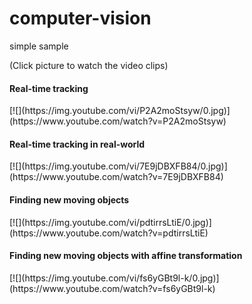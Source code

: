 # computer-vision
simple sample
<html>
<body>
<p> (Click picture to watch the video clips) </p>
<h4>Real-time tracking</h4>
[![](https://img.youtube.com/vi/P2A2moStsyw/0.jpg)](https://www.youtube.com/watch?v=P2A2moStsyw)

<h4>Real-time tracking in real-world</h4>
[![](https://img.youtube.com/vi/7E9jDBXFB84/0.jpg)](https://www.youtube.com/watch?v=7E9jDBXFB84)

<h4>Finding new moving objects</h4>
[![](https://img.youtube.com/vi/pdtirrsLtiE/0.jpg)](https://www.youtube.com/watch?v=pdtirrsLtiE)

<h4>Finding new moving objects with affine transformation</h4>
[![](https://img.youtube.com/vi/fs6yGBt9l-k/0.jpg)](https://www.youtube.com/watch?v=fs6yGBt9l-k)



</body>
</html>
